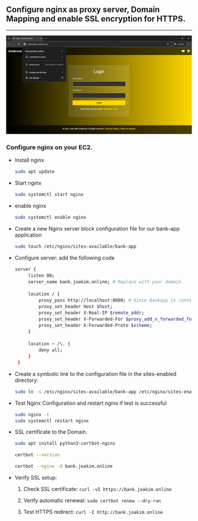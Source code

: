 ## Configure nginx as proxy server, Domain Mapping and enable SSL encryption for HTTPS.
---


![Login diagram](images/login_https.png)

### Configure nginx on your EC2.
- Install nginx
   ```bash
   sudo apt update             
   ```
-  Start nginx 
   ```bash
   sudo systemctl start nginx
   ```

- enable nginx 
    ```bash
    sudo systemctl enable nginx
    ```

- Create a new Nginx server block configuration file for our bank-app application
    ```bash
    sudo touch /etc/nginx/sites-available/bank-app
    ```

- Configure server: add the following code
   ```bash
   server {
        listen 80;
        server_name bank.joakim.online; # Replace with your domain

        location / {
            proxy_pass http://localhost:8080; # Since Bankapp is running on port 8080
            proxy_set_header Host $host;
            proxy_set_header X-Real-IP $remote_addr;
            proxy_set_header X-Forwarded-For $proxy_add_x_forwarded_for;
            proxy_set_header X-Forwarded-Proto $scheme;
        }

        location ~ /\. {
            deny all;
        }
    }
    ```

- Create a symbolic link to the configuration file in the sites-enabled directory:
    ```bash
    sudo ln -s /etc/nginx/sites-available/bank-app /etc/nginx/sites-enabled/
    ```
- Test Nginx Configuration and restart nginx if test is successful
    ```bash
    sudo nginx -t 
    sudo systemctl restart nginx
    ```
- SSL certificate to the Domain.
    ```bash
    sudo apt install python3-certbot-nginx
    ```
    ```bash
    certbot --version
    ```
    ```bash
    certbot --nginx -d bank.joakim.online
    ```
- Verify SSL setup:
    1. Check SSL certificate: `curl -vI https://bank.joakim.online`

    2. Verify automatic renewal: `sudo certbot renew --dry-run`

    3. Test HTTPS redirect: `curl -I http://bank.joakim.online`


